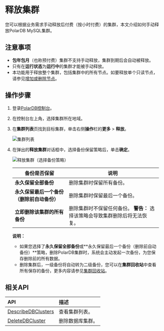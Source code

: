 # 释放集群

您可以根据业务需求手动释放后付费（按小时付费）的集群，本文介绍如何手动释放PolarDB MySQL集群。

## 注意事项

-   **包年包月**（也称预付费）集群不支持手动释放，集群到期后会自动被释放。
-   只有在**运行状态**为**运行中**的集群才能被手动释放。
-   本功能用于释放整个集群，包括集群中的所有节点。如要释放单个只读节点，请参见[增加或删除节点](/intl.zh-CN/用户指南/弹性升降级/增加或删除节点.md)。

## 操作步骤

1.  登录[PolarDB控制台](https://polardb.console.aliyun.com/)。

2.  在控制台左上角，选择集群所在地域。

3.  在**集群列表**页找到目标集群，单击右侧**操作**栏的**更多** \> **释放**。

    ![集群列表](https://static-aliyun-doc.oss-cn-hangzhou.aliyuncs.com/assets/img/zh-CN/8105201061/p6579.png)

4.  在弹出的**释放集群**对话框中，选择备份保留策略后，单击**确定**。

    ![释放集群（选择备份策略）](https://static-aliyun-doc.oss-cn-hangzhou.aliyuncs.com/assets/img/zh-CN/8105201061/p102728.png)

    |备份是否保留|说明|
    |------|--|
    |**永久保留全部备份**|删除集群时保留所有备份。|
    |**永久保留最后一个备份（删除前自动备份）**|删除集群时保留最后一个备份。|
    |**立即删除该集群的所有备份**|删除集群时不保留任何备份。 **警告：** 选择该策略会导致集群删除后将无法恢复。 |

    **说明：**

    -   如果您选择了**永久保留全部备份**或**永久保留最后一个备份（删除前自动备份）**策略，删除PolarDB集群时，系统会主动发起一次备份，为您保存删除前的所有数据。
    -   删除集群后，一级备份将自动转为二级备份，您可以在**集群回收站**中查看所有保存的备份，更多内容请参见[集群回收站](/intl.zh-CN/用户指南/备份与恢复/集群回收站.md)。

## 相关API

|API|描述|
|:--|:-|
|[DescribeDBClusters](/intl.zh-CN/API参考/集群管理/DescribeDBClusters.md)|查看集群列表。|
|[DeleteDBCluster](/intl.zh-CN/API参考/集群管理/DeleteDBCluster.md)|删除数据库集群。|

